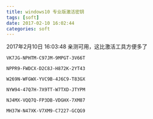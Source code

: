 ```yaml
---
title: windows10 专业版激活密钥
tags: [soft]
date: 2017-02-10 16:02:44
categories: soft
---
```

2017年2月10日 16:03:48
亲测可用，这比激活工具方便多了

<!--more-->
```
VK7JG-NPHTM-C97JM-9MPGT-3V66T

NPPR9-FWDCX-D2C8J-H872K-2YT43

W269N-WFGWX-YVC9B-4J6C9-T83GX

NYW94-47Q7H-7X9TT-W7TXD-JTYPM

NJ4MX-VQQ7Q-FP3DB-VDGHX-7XM87

MH37W-N47XK-V7XM9-C7227-GCQG9
```
